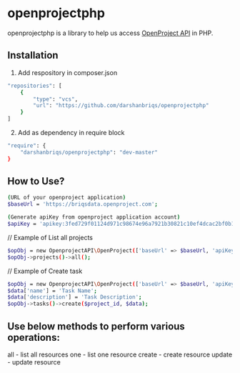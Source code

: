 # openprojectphp
openprojectphp is a library to help us access <a href="http://docs.openproject.org/apiv3-doc/" target="_blank">OpenProject API</a> in PHP.

## Installation
1. Add respository in composer.json
```sh
"repositories": [
    {
        "type": "vcs",
        "url": "https://github.com/darshanbriqs/openprojectphp"
    }
]
```

2. Add as dependency in require block
```sh
"require": {
    "darshanbriqs/openprojectphp": "dev-master"
}
```

## How to Use?
```sh
(URL of your openproject application)
$baseUrl = 'https://briqsdata.openproject.com';
```

```sh
(Generate apiKey from openproject application account)
$apiKey = 'apikey:3fed729f01124d971c98674e96a7921b30821c10ef4dcac2bf0b18b4d3d315d0';
```

// Example of List all projects
```sh
$opObj = new OpenprojectAPI\OpenProject(['baseUrl' => $baseUrl, 'apiKey' => $apiKey]);
$opObj->projects()->all();
```
// Example of Create task
```sh
$opObj = new OpenprojectAPI\OpenProject(['baseUrl' => $baseUrl, 'apiKey' => $apiKey]);
$data['name'] = 'Task Name';
$data['description'] = 'Task Description';
$opObj->tasks()->create($project_id, $data);
```
## Use below methods to perform various operations:
all - list all resources
one - list one resource
create - create resource
update - update resource
